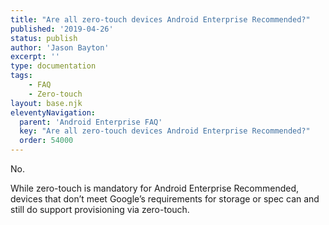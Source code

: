 ```yaml
---
title: "Are all zero-touch devices Android Enterprise Recommended?"
published: '2019-04-26'
status: publish
author: 'Jason Bayton'
excerpt: ''
type: documentation
tags: 
    - FAQ
    - Zero-touch
layout: base.njk
eleventyNavigation:
  parent: 'Android Enterprise FAQ'
  key: "Are all zero-touch devices Android Enterprise Recommended?"
  order: 54000
--- 
```

No. 

While zero-touch is mandatory for Android Enterprise Recommended, devices that don’t meet Google’s requirements for storage or spec can and still do support provisioning via zero-touch.

